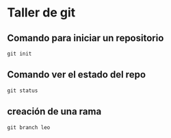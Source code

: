 # Taller de git 

## Comando para iniciar un repositorio

	git init
	
## Comando ver el estado del repo

	git status

## creación de una rama

	git branch leo